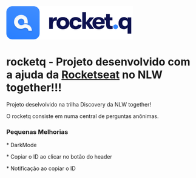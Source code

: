 <img src="/public/images/logo.svg" alt="Rocket.Q Logo">

# rocketq - Projeto desenvolvido com a ajuda da <a href="https://rocketseat.com.br/">Rocketseat<a/> no NLW together!!!

  <p> Projeto deselvolvido na trilha Discovery da NLW together! </p>
  <p> O rocketq consiste em numa central de perguntas anônimas. </p>

 <h3> Pequenas Melhorias </h3>
  <p> * DarkMode </p>
  <p> * Copiar o ID ao clicar no botão do header </p>
  <p> * Notificação ao copiar o ID </p>
